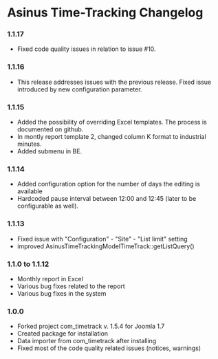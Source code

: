 # Asinus Time-Tracking Changelog

### 1.1.17
- Fixed code quality issues in relation to issue #10.

### 1.1.16
- This release addresses issues with the previous release. Fixed issue introduced by new configuration parameter.

### 1.1.15
- Added the possibility of overriding Excel templates. The process is documented on github.
- In montly report template 2, changed column K format to industrial minutes.
- Added submenu in BE.

### 1.1.14
- Added configuration option for the number of days the editing is available
- Hardcoded pause interval between 12:00 and 12:45 (later to be configurable as well).

### 1.1.13
- Fixed issue with "Configuration" - "Site" - "List limit" setting
- improved AsinusTimeTrackingModelTimeTrack::getListQuery()

### 1.1.0 to 1.1.12
- Monthly report in Excel
- Various bug fixes related to the report
- Various bug fixes in the system

### 1.0.0
- Forked project com_timetrack v. 1.5.4 for Joomla 1.7
- Created package for installation
- Data importer from com_timetrack after installing
- Fixed most of the code quality related issues (notices, warnings)